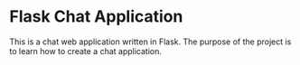 # Flask Chat Application

This is a chat web application written in Flask. The purpose of the project is to learn how to create a chat application.